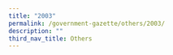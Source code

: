 ```yaml
---
title: "2003"
permalink: /government-gazette/others/2003/
description: ""
third_nav_title: Others
---
```

